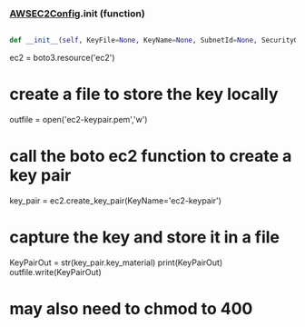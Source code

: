 ### [AWSEC2Config](AWSEC2Config.md).__init__ (function)


```py

def __init__(self, KeyFile=None, KeyName=None, SubnetId=None, SecurityGroupId=None)

```



ec2 = boto3.resource('ec2')

# create a file to store the key locally
outfile = open('ec2-keypair.pem','w')

# call the boto ec2 function to create a key pair
key_pair = ec2.create_key_pair(KeyName='ec2-keypair')

# capture the key and store it in a file
KeyPairOut = str(key_pair.key_material)
print(KeyPairOut)
outfile.write(KeyPairOut)
# may also need to chmod to 400

